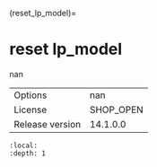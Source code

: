 (reset_lp_model)=
# reset lp_model
nan

|   |   |
|---|---|
|Options|nan|
|License|SHOP_OPEN|
|Release version|14.1.0.0|

```{contents}
:local:
:depth: 1
```





